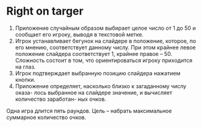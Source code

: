 # Right on targer

1. Приложение случайным образом выбирает целое число от 1 до 50 и сообщает его игроку, выводя в текстовой метке.
2. Игрок устанавливает бегунок на слайдере в положение, которое, по его мнению, соответствует данному числу. При этом крайнее левое положение слайдера соответствует 1, крайнее правое – 50. Сложность состоит в том, что ориентироваться игроку приходится на глаз.
3. Игрок подтверждает выбранную позицию слайдера нажатием кнопки.
4. Приложение определяет, насколько близко к загаданному числу оказа- лось выбранное на слайдере значение, и вычисляет количество заработан- ных очков.

Одна игра длится пять раундов. Цель – набрать максимальное суммарное количество очков.
